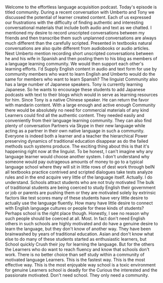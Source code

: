 Welcome to the effortless language acquisition podcast. Today's episode is titled community. During a recent conversation with Umberto and Tony we discussed the potential of learner created content. Each of us expressed our frustrations with the difficulty of finding authentic and interesting conversational materials that include both audio and text as we chatted. I mentioned my desire to record unscripted conversations between my friends and then transcribe them such unplanned conversations are always much different than the carefully scripted. Presented in textbooks natural conversations are also quite different from audiobooks or audio articles. Next Umberto mention recording short unscripted conversations between he and his wife in Spanish and then posting them to his blog as members of a language learning community. We would then support each other's learning efforts. I'd Supply English content in audio and text form for use by community members who want to learn English and Umberto would do the same for members who want to learn Spanish? The linguist Community also has a large number of Japanese speakers. Tony is currently learning Japanese. So he wants to encourage these students to add Japanese podcasts with text to their blogs which would in serve as learning resources for him. Since Tony is a native Chinese speaker. He can return the favor with mandarin content. With a large enough and active enough Community there would be absolutely no need for commercial materials of any kind Learners could find all the authentic content. They needed easily and conveniently from their language learning community. They can also find plenty of conversation Partners via Skype in their new language while acting as a partner in their own native language in such a community. Everyone is indeed both a learner and a teacher the hierarchical Power preserving dynamics of traditional education disappear as do the failed methods such systems produce. The exciting thing about this is that it's happening right now at the linguist. To be honest, I can't imagine why any language learner would choose another system. I don't understand why someone would pay outrageous amounts of money to go to a typical language school where they will sit in little rows of dest work through beIN all textbooks practice contrived and scripted dialogues take tests analyze rules and in the end acquire very little of the language itself. Actually. I do understand. Schools attract students who are not truly motivated The bulk of traditional students are being coerced to study English their government or job or parents are pushing them or they are motivated solely by extrinsic factors like test scores many of these students have very little desire to actually use the language fluently. How many have little desire to connect with English language cultures or people for these kinds of students? Perhaps school is the right place though. Honestly, I see no reason why such people should be coerced at all. Most. In fact don't need English others in such schools are highly motivated and do have a genuine desire to learn the language, but they don't know of another way. They have been brainwashed by years of traditional education. Asian and don't know what else to do many of these students started as enthusiastic learners, but School quickly Crush their joy for learning the language. But for the others the Learners who do want to reach fluency and know that schools don't work. There is no better choice than self study within a community of motivated language Learners. This is the fastest way. This is the most effective way. This is the most enjoyable way school is a toxic environment for genuine Learners school is deadly for the Curious the interested and the passionate motivated. Don't need school. They only need a community. 
